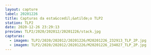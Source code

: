 ```yaml
---
layout: capture
label: 20201226
title: Capturas da esta&ccedil;&atilde;o TLP2
station: TLP2
date: 2020-12-26 23:29:13
preview: TLP2/2020/202012/20201226/stack.jpg
capturas:
  - imagem: TLP2/2020/202012/20201226/M20201226_232913_TLP_2P.jpg
  - imagem: TLP2/2020/202012/20201226/M20201226_234027_TLP_2P.jpg
---
```

